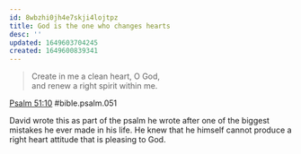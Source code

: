 ```yaml
---
id: 8wbzhi0jh4e7skji4lojtpz
title: God is the one who changes hearts
desc: ''
updated: 1649603704245
created: 1649600839341
---
```


> Create in me a clean heart, O God,<br/>
> and renew a right spirit within me.

[Psalm 51:10](https://esv.org/Psalm51:10) #bible.psalm.051

David wrote this as part of the psalm he wrote after one of the biggest mistakes he ever made in his life. He knew
that he himself cannot produce a right heart attitude that is pleasing to God.
